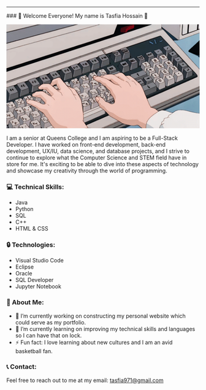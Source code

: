 <hr>  ### 👋 Welcome Everyone! My name is Tasfia Hossain 👋 </hr>

![](coding.gif)
  

I am a senior at Queens College and I am aspiring to be a Full-Stack Developer. I have worked on front-end development, back-end development, UX/IU, data science, and database projects, and I strive to continue to explore what the Computer Science and STEM field have in store for me. It's exciting to be able to dive into these aspects of technology and showcase my creativity through the world of programming. 
  
  
### 💻 Technical Skills:

<ul>
  <li>Java</li>
  <li>Python</li>
  <li>SQL</li>
  <li>C++</li>
  <li>HTML & CSS</li>
</ul>


### 🔒 Technologies:

<ul>
  <li>Visual Studio Code</li>
  <li>Eclipse</li>
  <li>Oracle</li>
  <li>SQL Developer</li>
  <li>Jupyter Notebook</li> 
</ul>


### 📌 About Me:

  
- 🔭 I’m currently working on constructing my personal website which could serve as my portfolio.
- 🌱 I’m currently learning on improving my technical skills and languages so I can have that on lock.
- ⚡ Fun fact: I love learning about new cultures and I am an avid basketball fan.

### 📞 Contact:

Feel free to reach out to me at my email: tasfia971@gmail.com


